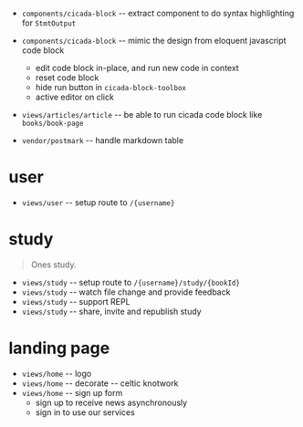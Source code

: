 - `components/cicada-block` -- extract component to do syntax highlighting for `StmtOutput`

- `components/cicada-block` -- mimic the design from eloquent javascript code block

  - edit code block in-place, and run new code in context
  - reset code block
  - hide run button in `cicada-block-toolbox`
  - active editor on click

- `views/articles/article` -- be able to run cicada code block like `books/book-page`

- `vendor/postmark` -- handle markdown table

# user

- `views/user` -- setup route to `/{username}`

# study

> Ones study.

- `views/study` -- setup route to `/{username}/study/{bookId}`
- `views/study` -- watch file change and provide feedback
- `views/study` -- support REPL
- `views/study` -- share, invite and republish study

# landing page

- `views/home` -- logo
- `views/home` -- decorate -- celtic knotwork
- `views/home` -- sign up form
  - sign up to receive news asynchronously
  - sign in to use our services
